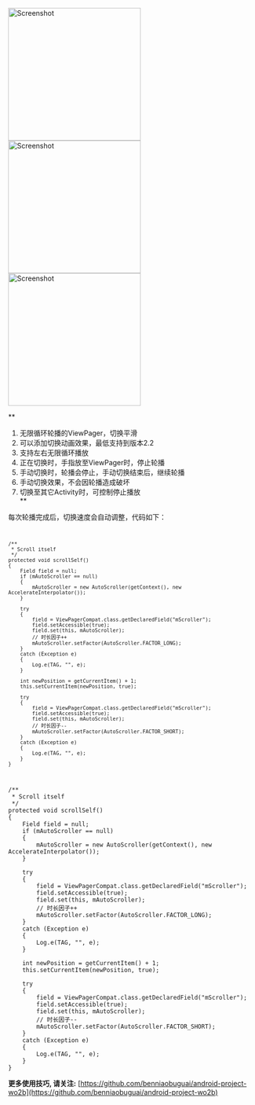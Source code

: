 <p>
<img src="https://github.com/benniaobuguai/android-auto-scroll-viewpager/blob/master/screenshot/1.png" width="270" alt="Screenshot"/>
<img src="https://github.com/benniaobuguai/android-auto-scroll-viewpager/blob/master/screenshot/2.png" width="270" alt="Screenshot"/>
<img src="https://github.com/benniaobuguai/android-auto-scroll-viewpager/blob/master/screenshot/3.png" width="270" alt="Screenshot"/>
</p>

**
1. 无限循环轮播的ViewPager，切换平滑  
2. 可以添加切换动画效果，最低支持到版本2.2  
3. 支持左右无限循环播放  
4. 正在切换时，手指放至ViewPager时，停止轮播  
5. 手动切换时，轮播会停止，手动切换结束后，继续轮播  
6. 手动切换效果，不会因轮播造成破坏  
7. 切换至其它Activity时，可控制停止播放  
**
  
  
每次轮播完成后，切换速度会自动调整，代码如下：
<code>

	/**
	 * Scroll itself
	 */
	protected void scrollSelf()
	{
		Field field = null;
		if (mAutoScroller == null)
		{
			mAutoScroller = new AutoScroller(getContext(), new AccelerateInterpolator());
		}
		
		try
		{
			field = ViewPagerCompat.class.getDeclaredField("mScroller");
			field.setAccessible(true);
			field.set(this, mAutoScroller);
			// 时长因子++
			mAutoScroller.setFactor(AutoScroller.FACTOR_LONG);
		}
		catch (Exception e)
		{
			Log.e(TAG, "", e);
		}
		
		int newPosition = getCurrentItem() + 1;
		this.setCurrentItem(newPosition, true);
		
		try
		{
			field = ViewPagerCompat.class.getDeclaredField("mScroller");
			field.setAccessible(true);
			field.set(this, mAutoScroller);
			// 时长因子--
			mAutoScroller.setFactor(AutoScroller.FACTOR_SHORT);
		}
		catch (Exception e)
		{
			Log.e(TAG, "", e);
		}
	}
	
</code>


	/**
	 * Scroll itself
	 */
	protected void scrollSelf()
	{
		Field field = null;
		if (mAutoScroller == null)
		{
			mAutoScroller = new AutoScroller(getContext(), new AccelerateInterpolator());
		}
		
		try
		{
			field = ViewPagerCompat.class.getDeclaredField("mScroller");
			field.setAccessible(true);
			field.set(this, mAutoScroller);
			// 时长因子++
			mAutoScroller.setFactor(AutoScroller.FACTOR_LONG);
		}
		catch (Exception e)
		{
			Log.e(TAG, "", e);
		}
		
		int newPosition = getCurrentItem() + 1;
		this.setCurrentItem(newPosition, true);
		
		try
		{
			field = ViewPagerCompat.class.getDeclaredField("mScroller");
			field.setAccessible(true);
			field.set(this, mAutoScroller);
			// 时长因子--
			mAutoScroller.setFactor(AutoScroller.FACTOR_SHORT);
		}
		catch (Exception e)
		{
			Log.e(TAG, "", e);
		}
	}


**更多使用技巧, 请关注:** [https://github.com/benniaobuguai/android-project-wo2b](https://github.com/benniaobuguai/android-project-wo2b)


